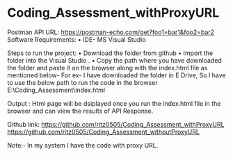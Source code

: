 # Coding_Assessment_withProxyURL

Postman API URL: https://postman-echo.com/get?foo1=bar1&foo2=bar2
Software Requirements:
•	IDE- MS Visual Studio

Steps to run the project:
•	Download the folder from github
•	Import the folder into the Visual Studio .
•	Copy the path where you have downloaded the folder and paste it on the browser along with the index.html file as mentioned below-
For ex- I have downloaded the folder in E Drive, So I have to use the below path to run the code in the browser
E:\Coding_Assessment\index.html

Output :
Html page will be dsiplayed once you run the index.html file in the browser and can view the results of API Response.

Github link:
https://github.com/ritz0505/Coding_Assessment_withProxyURL
https://github.com/ritz0505/Coding_Assessment_withoutProxyURL

Note:-
In my system I have the code with proxy URL.
